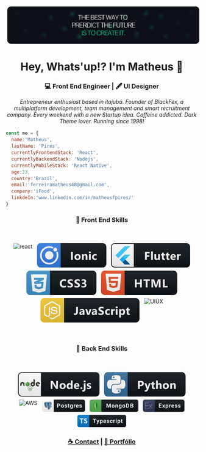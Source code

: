 <p align="center">
<img src="https://github.com/theoxys/theoxys/blob/master/Group%201497BGGG.png" alt="BlackFex" style="vertical-align:top; margin:4px">
</p>

<h1 align="center">Hey, Whats'up!? I'm Matheus 🍕</h1>

<div align="center">
<h3>💻 Front End Engineer | 🖋 UI Designer</h3>
<p>
<i>Entrepreneur enthusiast based in itajubá. Founder  of BlackFex, a multiplatform development, team management and smart recruitment company. Every weekend with a new Startup idea. Caffeine addicted. Dark Theme lover. Running since 1998!</i></p>
</div>

```javascript
const me = {
  name:'Matheus',
  lastName: 'Pires',
  currentlyFrontendStack: 'React',
  currentlyBackendStack: 'Nodejs',
  currentlyMobileStack: 'React Native',
  age:23,
  country:'Brazil',
  email:'ferreiramatheus48@gmail.com',
  company:'iFood',
  linkdeIn:'www.linkedin.com/in/matheusfpires/'
}
```


<div align="center">
<h3>🚀 Front End Skills</h3>
 <br>
<p align="center">
  <img src="https://github.com/Quadrified/Quadrified/blob/master/assets/svg/dev/frameworks/react.svg" alt="react" style="vertical-align:top; margin:4px">
  <img src="https://github.com/MikeCodesDotNET/ColoredBadges/blob/master/svg/dev/frameworks/ionic.svg" alt="ionic" style="vertical-align:top; margin:4px">
  <img src="https://github.com/MikeCodesDotNET/ColoredBadges/blob/master/svg/dev/frameworks/flutter.svg" alt="flutter" style="vertical-align:top; margin:4px">
  <img src="https://github.com/MikeCodesDotNET/ColoredBadges/blob/master/svg/dev/languages/css3.svg" alt="css" style="vertical-align:top; margin:4px">
  <img src="https://github.com/MikeCodesDotNET/ColoredBadges/blob/master/svg/dev/languages/html.svg" alt="html" style="vertical-align:top; margin:4px">
  <img src="https://github.com/MikeCodesDotNET/ColoredBadges/blob/master/svg/dev/languages/js.svg" alt="javascript" style="vertical-align:top; margin:4px">
  <img src="https://github.com/theoxys/theoxys/blob/master/figma.svg" alt="UIUX" style="vertical-align:top; margin:4px">
</p>
 <br>
<h3>🚀 Back End Skills</h3>
 <br>
<p align="center">
    <img src="https://github.com/MikeCodesDotNET/ColoredBadges/blob/master/svg/dev/frameworks/nodejs.svg" alt="noddejs" style="vertical-align:top; margin:4px">
    <img src="https://github.com/MikeCodesDotNET/ColoredBadges/blob/master/svg/dev/languages/python.svg" alt="python" style="vertical-align:top; margin:4px">
    <img src="https://github.com/MikeCodesDotNET/ColoredBadges/blob/master/png/dev/services/aws.png" alt="AWS" style="vertical-align:top; margin:4px">
  <img src="https://github.com/theoxys/theoxys/blob/master/postgres.png" alt="Postgres" style="vertical-align:top; margin:4px">
  
  <img src="https://github.com/theoxys/theoxys/blob/master/mmongodb.png" alt="Mongodb" style="vertical-align:top; margin:4px">
  <img src="https://github.com/theoxys/theoxys/blob/master/express.png" alt="Express" style="vertical-align:top; margin:4px">
  <img src="https://github.com/theoxys/theoxys/blob/master/typescript.png" alt="Typescript" style="vertical-align:top; margin:4px">

</p>
 
  <p align="center">
  <h3><a href="www.linkedin.com/in/matheusfpires/">☕ Contact</a> | <a href="https://dribbble.com/matheufspires">📒 Portfólio<a></h3>
  </p>
</div>


